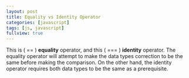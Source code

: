 ```yaml
---
layout: post
title: Equality vs Identity Operator
categories: [javascript]
tags: [js, javascript]
fullview: true
---
```


This is ( == ) **equality** operator, and this ( === ) **identity** operator.
The equality operator will attempt to make the data types correction to be the same before making the comparison. On the other hand, the identity operator requires both data types to be the same as a prerequisite.
